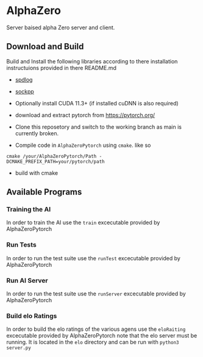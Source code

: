 # AlphaZero
Server baised alpha Zero server and client.

## Download and Build
Build and Install the following libraries according to there installation instructuions provided in there README.md
* [spdlog](https://github.com/gabime/spdlog#Install)
* [sockpp](https://github.com/fpagliughi/sockpp#Building-the-Library)
* Optionally install CUDA 11.3+ (if installed cuDNN is also required)
* download and extract pytorch from https://pytorch.org/

* Clone this reposetory and switch to the working branch as main is currently broken.
* Compile code in ``AlphaZeroPytorch`` using ``cmake``. like so
```
cmake /your/AlphaZeroPytorch/Path -DCMAKE_PREFIX_PATH=your/pytorch/path
```
* build with cmake

## Available Programs
### Training the AI
In order to train the AI use the ``train`` excecutable provided by AlphaZeroPytorch
### Run Tests
In order to run the test suite use the ``runTest`` excecutable provided by AlphaZeroPytorch
### Run AI Server
In order to run the test suite use the ``runServer`` excecutable provided by AlphaZeroPytorch

### Build elo Ratings
In order to build the elo ratings of the various agens use the ``eloRaiting`` excecutable provided by AlphaZeroPytorch note that the elo server must be running. It is located in the ``elo`` directory and can be run with ```python3 server.py```
